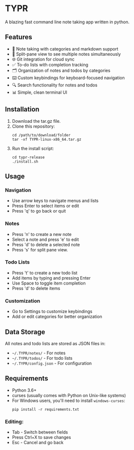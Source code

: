 # TYPR
A blazing fast command line note taking app written in python.

## Features

- 📝 Note taking with categories and markdown support
- 🧩 Split-pane view to see multiple notes simultaneously
- 🌐 Git integration for cloud sync
- ✅ To-do lists with completion tracking
- 🗂️ Organization of notes and todos by categories
- ⌨️ Custom keybindings for keyboard-focused navigation
- 🔍 Search functionality for notes and todos
- 📊 Simple, clean terminal UI
  

## Installation

1. Download the tar.gz file.
2. Clone this repository:
   ```
   cd /path/to/download/folder
   tar -xf TYPR-linux-x86_64.tar.gz
   ```
3. Run the install script:
   ```
   cd typr-release
   ./install.sh
   ```

## Usage

### Navigation

- Use arrow keys to navigate menus and lists
- Press Enter to select items or edit
- Press 'q' to go back or quit

### Notes

- Press 'n' to create a new note
- Select a note and press 'e' to edit
- Press 'd' to delete a selected note
- Press 's' for split pane view.

### Todo Lists

- Press 't' to create a new todo list
- Add items by typing and pressing Enter
- Use Space to toggle item completion
- Press 'd' to delete items

### Customization

- Go to Settings to customize keybindings
- Add or edit categories for better organization

## Data Storage

All notes and todo lists are stored as JSON files in:
- `~/.TYPR/notes/` - For notes
- `~/.TYPR/todos/` - For todo lists
- `~/.TYPR/config.json` - For configuration

## Requirements

- Python 3.6+
- curses (usually comes with Python on Unix-like systems)
- For Windows users, you'll need to install `windows-curses`:
  ```
  pip install -r requirements.txt
  ```

### Editing:

- Tab - Switch between fields
- Press Ctrl+X to save changes
- Esc - Cancel and go back
